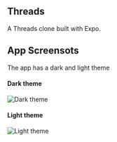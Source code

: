 ## Threads

A Threads clone built with Expo.

## App Screensots

The app has a dark and light theme

#### Dark theme

![Dark theme](https://github.com/OrekuD/Threads/blob/development/screenshots/dark.png)

#### Light theme

![Light theme](https://github.com/OrekuD/Threads/blob/development/screenshots/light.png)
